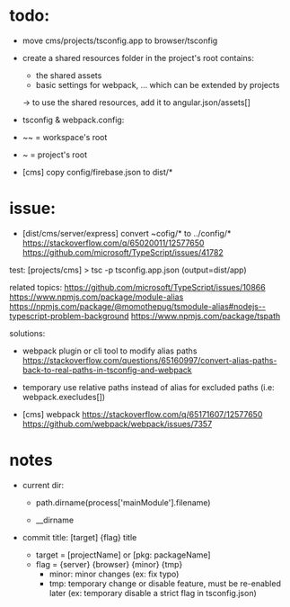 # todo:

- move cms/projects/tsconfig.app to browser/tsconfig
- create a shared resources folder in the project's root contains:

  - the shared assets
  - basic settings for webpack, ... which can be extended by projects

  -> to use the shared resources, add it to angular.json/assets[]

- tsconfig & webpack.config:

- ~~ = workspace's root
- ~ = project's root

- [cms] copy config/firebase.json to dist/\*

# issue:

- [dist/cms/server/express] convert ~cofig/\* to ../config/\*
  https://stackoverflow.com/q/65020011/12577650
  https://github.com/microsoft/TypeScript/issues/41782

test: [projects/cms] > tsc -p tsconfig.app.json (output=dist/app)

related topics:
https://github.com/microsoft/TypeScript/issues/10866
https://www.npmjs.com/package/module-alias
https://npmjs.com/package/@momothepug/tsmodule-alias#nodejs--typescript-problem-background
https://www.npmjs.com/package/tspath

solutions:

- webpack plugin or cli tool to modify alias paths
  https://stackoverflow.com/questions/65160997/convert-alias-paths-back-to-real-paths-in-tsconfig-and-webpack
- temporary use relative paths instead of alias for excluded paths
  (i.e: webpack.execludes[])

- [cms] webpack
  https://stackoverflow.com/q/65171607/12577650
  https://github.com/webpack/webpack/issues/7357

# notes

- current dir:

  - path.dirname(process['mainModule'].filename)

  - \_\_dirname

- commit title:
  [target] {flag} title
  - target = [projectName] or [pkg: packageName]
  - flag = {server} {browser} {minor} {tmp}
    - minor: minor changes (ex: fix typo)
    - tmp: temporary change or disable feature, must be re-enabled later
      (ex: temporary disable a strict flag in tsconfig.json)
